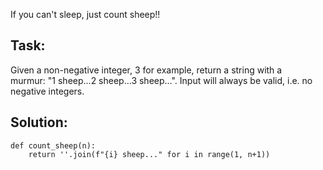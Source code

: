 If you can't sleep, just count sheep!!

## Task:

Given a non-negative integer, 3 for example, return a string with a murmur: "1 sheep...2 sheep...3 sheep...". Input will always be valid, i.e. no negative integers.

## Solution:

```
def count_sheep(n):
    return ''.join(f"{i} sheep..." for i in range(1, n+1))
```